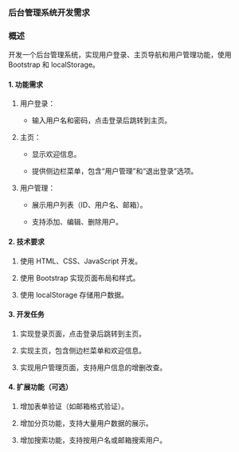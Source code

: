 ### **后台管理系统开发需求**

### **概述**

开发一个后台管理系统，实现用户登录、主页导航和用户管理功能，使用 Bootstrap 和 localStorage。

#### **1. 功能需求**

1. 用户登录：

	- 输入用户名和密码，点击登录后跳转到主页。

1. 主页：

	- 显示欢迎信息。

	- 提供侧边栏菜单，包含“用户管理”和“退出登录”选项。

1. 用户管理：

	- 展示用户列表（ID、用户名、邮箱）。

	- 支持添加、编辑、删除用户。

#### **2. 技术要求**

1. 使用 HTML、CSS、JavaScript 开发。

1. 使用 Bootstrap 实现页面布局和样式。

1. 使用 localStorage 存储用户数据。

#### **3. 开发任务**

1. 实现登录页面，点击登录后跳转到主页。

1. 实现主页，包含侧边栏菜单和欢迎信息。

1. 实现用户管理页面，支持用户信息的增删改查。

#### **4. 扩展功能（可选）**

1. 增加表单验证（如邮箱格式验证）。

1. 增加分页功能，支持大量用户数据的展示。

1. 增加搜索功能，支持按用户名或邮箱搜索用户。